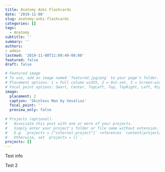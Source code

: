 ```yaml
---
title: Anatomy Anki Flashcards
date: '2019-11-08'
slug: anatomy-anki-flashcards
categories: []
tags:
  - Anatomy
subtitle: ''
summary: ''
authors:
- admin
lastmod: '2019-11-08T11:09:49-08:00'
featured: false
draft: false

# Featured image
# To use, add an image named `featured.jpg/png` to your page's folder.
# Placement options: 1 = Full column width, 2 = Out-set, 3 = Screen-width
# Focal point options: Smart, Center, TopLeft, Top, TopRight, Left, Right, BottomLeft, Bottom, BottomRight
image:
  placement: 2
  caption: 'Skinless Man by Vesalius'
  focal_point: ''
  preview_only: false
  
# Projects (optional).
#   Associate this post with one or more of your projects.
#   Simply enter your project's folder or file name without extension.
#   E.g. `projects = ["internal-project"]` references `content/project/deep-learning/index.md`.
#   Otherwise, set `projects = []`.
projects: []
---
```


Test info

Test 2
